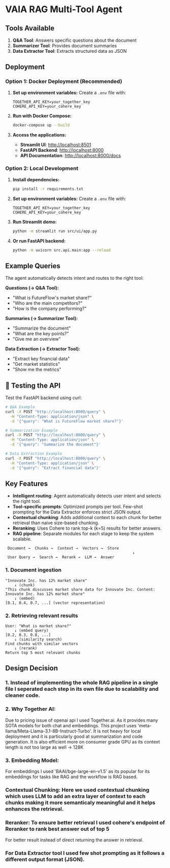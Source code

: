 # VAIA RAG Multi-Tool Agent

##  Tools Available

1. **Q&A Tool**: Answers specific questions about the document
2. **Summarizer Tool**: Provides document summaries  
3. **Data Extractor Tool**: Extracts structured data as JSON

##  Deployment

### Option 1: Docker Deployment (Recommended)

1. **Set up environment variables:**
   Create a `.env` file with:
   ```
   TOGETHER_API_KEY=your_together_key
   COHERE_API_KEY=your_cohere_key
   ```

2. **Run with Docker Compose:**
   ```bash
   docker-compose up --build
   ```

3. **Access the applications:**
   - **Streamlit UI**: [http://localhost:8501](http://localhost:8501)
   - **FastAPI Backend**: [http://localhost:8000](http://localhost:8000)
   - **API Documentation**: [http://localhost:8000/docs](http://localhost:8000/docs)

### Option 2: Local Development

1. **Install dependencies:**
   ```bash
   pip install -r requirements.txt
   ```

2. **Set up environment variables:**
   Create a `.env` file with:
   ```
   TOGETHER_API_KEY=your_together_key
   COHERE_API_KEY=your_cohere_key
   ```

3. **Run Streamlit demo:**
   ```bash
   python -m streamlit run src/ui/app.py
   ```

4. **Or run FastAPI backend:**
   ```bash
   python -m uvicorn src.api.main:app --reload
   ```

##  Example Queries

The agent automatically detects intent and routes to the right tool:

**Questions (→ Q&A Tool):**
- "What is FutureFlow's market share?"
- "Who are the main competitors?"
- "How is the company performing?"

**Summaries (→ Summarizer Tool):**
- "Summarize the document"
- "What are the key points?"
- "Give me an overview"

**Data Extraction (→ Extractor Tool):**
- "Extract key financial data"
- "Get market statistics" 
- "Show me the metrics"

## 🧪 Testing the API

Test the FastAPI backend using curl:

```bash
# Q&A Example
curl -X POST "http://localhost:8000/query" \
  -H "Content-Type: application/json" \
  -d '{"query": "What is FutureFlow market share?"}'

# Summarization Example  
curl -X POST "http://localhost:8000/query" \
  -H "Content-Type: application/json" \
  -d '{"query": "Summarize the document"}'

# Data Extraction Example
curl -X POST "http://localhost:8000/query" \
  -H "Content-Type: application/json" \
  -d '{"query": "Extract financial data"}'
```


##  Key Features

- **Intelligent routing**: Agent automatically detects user intent and selects the right tool.
- **Tool-specific prompts**: Optimized prompts per tool. Few-shot prompting for the Data Extractor enforces strict JSON output.
- **Contextual chunking**: Adds additional context to each chunk for better retrieval than naive size-based chunking.
- **Reranking**: Uses Cohere to rank top-k (k=5) results for better answers.
- **RAG pipeline**: Separate modules for each stage to keep the system scalable.

```
 Document →  Chunks →  Context →  Vectors →  Store
                                                        ↓
 User Query →  Search →  Rerank →  LLM →  Answer
```

### 1. Document ingestion

```
"Innovate Inc. has 12% market share"
    ↓ (chunk)
"This chunk discusses market share data for Innovate Inc. Content: Innovate Inc. has 12% market share"
    ↓ (embed)
[0.1, 0.4, 0.7, ...] (vector representation)
```

### 2. Retrieving relevant results

```
User: "What is market share?"
    ↓ (embed query)
[0.2, 0.3, 0.8, ...]
    ↓ (similarity search)
Find chunks with similar vectors
    ↓ (rerank)
Return top 5 most relevant chunks
```

## Design Decision

### 1. Instead of implementing the whole RAG pipeline in a single file I seperated each step in its own file due to scalability and cleaner code.

### 2. Why Together AI:
Due to pricing issue of openai api I used Together.ai.
As it provides many SOTA models for both chat and embeddings. 
This project uses 'meta-llama/Meta-Llama-3.1-8B-Instruct-Turbo'.
It is not heavy for local deployment and it is particularly good at summarization and code generation. 
It is also efficient more on consumer grade GPU as its context length is not too large as well -> 128K

### 3. Embedding Model:
For embeddings I used 'BAAI/bge-large-en-v1.5' as its popular for its embeddings for tasks like RAG and the workflow is RAG based.

### Contextual Chunking: Here we used contextual chunking which uses LLM to add an extra layer of context to each chunks making it more semanticaly meaningful and it helps enhances the retrieval.

### Reranker: To ensure better retrieval I used cohere's endpoint of Reranker to rank best answer out of top 5
For better result instead of direct returning the answer in retrieval.

### For Data Extractor tool I used few shot prompting as it follows a different output format (JSON).
